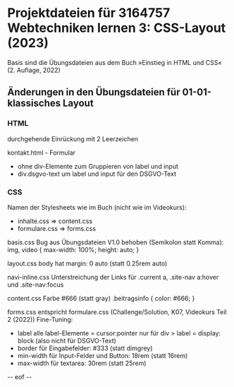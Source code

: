 # Projektdateien für 3164757 Webtechniken lernen 3: CSS-Layout (2023) 

Basis sind die Übungsdateien aus dem Buch »Einstieg in HTML und CSS« (2. Auflage, 2022)


## Änderungen in den Übungsdateien für 01-01-klassisches Layout 

### HTML
durchgehende Einrückung mit 2 Leerzeichen 

kontakt.html - Formular 
- ohne div-Elemente zum Gruppieren von label und input 
- div.dsgvo-text um label und input für den DSGVO-Text


### CSS 
Namen der Stylesheets wie im Buch (nicht wie im Videokurs):
- inhalte.css => content.css 
- formulare.css => forms.css 

basis.css 
Bug aus Übungsdateien V1.0 behoben (Semikolon statt Komma): 
img, video { max-width: 100%; height: auto; } 

layout.css 
body hat margin: 0 auto (statt 0.25rem auto)

navi-inline.css 
Unterstreichung der Links für .current a, .site-nav a:hover und .site-nav:focus 

content.css 
Farbe #666 (statt gray)
.beitragsinfo { color: #666; } 

forms.css 
entspricht formulare.css (Challenge/Solution, K07, Videokurs Teil 2 (2022)) 
Fine-Tuning: 
- label 
  alle label-Elemente = cursor:pointer
  nur für div > label = display: block (also nicht für DSGVO-Text)
- border für Eingabefelder: #333 (statt dimgrey)
- min-width für Input-Felder und Button: 18rem (statt 16rem)
- max-width für textarea: 30rem (statt 25rem)


-- eof -- 